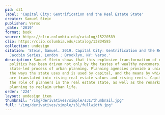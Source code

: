 ```yaml
---
pid: s31
label: 'Capital City: Gentrification and the Real Estate State'
creator: Samuel Stein
publisher: Verso
_date: '2019'
format: book
source: https://clio.columbia.edu/catalog/15220589
clio: https://clio.columbia.edu/catalog/13834585
collection: undesign
citation: 'Stein, Samuel. 2019. Capital City: Gentrification and the Real Estate State.
  Jacobin Series. London ; Brooklyn, NY: Verso.'
description: Samuel Stein shows that this explosive transformation of urban life and
  politics has been driven not only by the tastes of wealthy newcomers, but by the
  state-led process of urban planning. Planning agencies provide a unique window into
  the ways the state uses and is used by capital, and the means by which urban renovations
  are translated into rising real estate values and rising rents. Capital City explains
  the role of planners in the real estate state, as well as the remarkable power of
  planning to reclaim urban life.
order: '224'
layout: undesign_item
thumbnail: "/img/derivatives/simple/s31/thumbnail.jpg"
full: "/img/derivatives/simple/s31/fullwidth.jpg"
---
```


